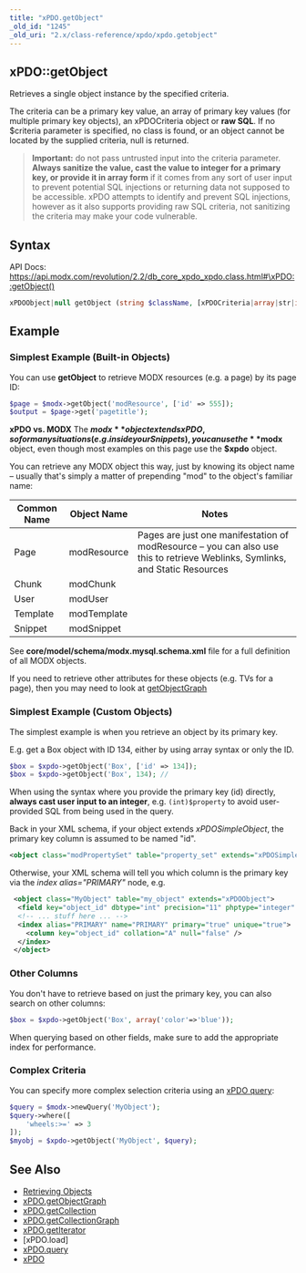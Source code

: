 ```yaml
---
title: "xPDO.getObject"
_old_id: "1245"
_old_uri: "2.x/class-reference/xpdo/xpdo.getobject"
---
```


## xPDO::getObject

Retrieves a single object instance by the specified criteria.

The criteria can be a primary key value, an array of primary key values (for multiple primary key objects), an xPDOCriteria object or **raw SQL**. If no $criteria parameter is specified, no class is found, or an object cannot be located by the supplied criteria, null is returned.

> **Important:** do not pass untrusted input into the criteria parameter. **Always sanitize the value, cast the value to integer for a primary key, or provide it in array form** if it comes from any sort of user input to prevent potential SQL injections or returning data not supposed to be accessible. xPDO attempts to identify and prevent SQL injections, however as it also supports providing raw SQL criteria, not sanitizing the criteria may make your code vulnerable. 

## Syntax

API Docs: <https://api.modx.com/revolution/2.2/db_core_xpdo_xpdo.class.html#\xPDO::getObject()>

``` php
xPDOObject|null getObject (string $className, [xPDOCriteria|array|str|int $criteria = null], [bool|int $cacheFlag = true])
```

## Example

### Simplest Example (Built-in Objects)

You can use **getObject** to retrieve MODX resources (e.g. a page) by its page ID:

``` php
$page = $modx->getObject('modResource', ['id' => 555]);
$output = $page->get('pagetitle');
```

**xPDO vs. MODX**
The **$modx** object extends xPDO, so for many situations (e.g. inside your Snippets), you can use the **$modx** object, even though most examples on this page use the **$xpdo** object.

You can retrieve any MODX object this way, just by knowing its object name – usually that's simply a matter of prepending "mod" to the object's familiar name:

| Common Name | Object Name | Notes                                                                                                                        |
| ----------- | ----------- | ---------------------------------------------------------------------------------------------------------------------------- |
| Page        | modResource | Pages are just one manifestation of modResource – you can also use this to retrieve Weblinks, Symlinks, and Static Resources |
| Chunk       | modChunk    |                                                                                                                              |
| User        | modUser     |                                                                                                                              |
| Template    | modTemplate |                                                                                                                              |
| Snippet     | modSnippet  |                                                                                                                              |

See **core/model/schema/modx.mysql.schema.xml** file for a full definition of all MODX objects.

If you need to retrieve other attributes for these objects (e.g. TVs for a page), then you may need to look at [getObjectGraph](extending-modx/xpdo/class-reference/xpdo/xpdo.getobjectgraph "xPDO.getObjectGraph")

### Simplest Example (Custom Objects)

The simplest example is when you retrieve an object by its primary key.

E.g. get a Box object with ID 134, either by using array syntax or only the ID. 

``` php
$box = $xpdo->getObject('Box', ['id' => 134]);
$box = $xpdo->getObject('Box', 134); //
```

When using the syntax where you provide the primary key (id) directly, **always cast user input to an integer**, e.g. `(int)$property` to avoid user-provided SQL from being used in the query.

Back in your XML schema, if your object extends _xPDOSimpleObject_, the primary key column is assumed to be named "id".

``` xml
<object class="modPropertySet" table="property_set" extends="xPDOSimpleObject">
```

Otherwise, your XML schema will tell you which column is the primary key via the _index alias="PRIMARY"_ node, e.g.

``` xml
 <object class="MyObject" table="my_object" extends="xPDOObject">
  <field key="object_id" dbtype="int" precision="11" phptype="integer" null="false" index="pk"  generated="native" />
  <!-- ... stuff here ... -->
  <index alias="PRIMARY" name="PRIMARY" primary="true" unique="true">
    <column key="object_id" collation="A" null="false" />
  </index>
 </object>
```

### Other Columns

You don't have to retrieve based on just the primary key, you can also search on other columns:

``` php
$box = $xpdo->getObject('Box', array('color'=>'blue'));
```

When querying based on other fields, make sure to add the appropriate index for performance. 

### Complex Criteria

You can specify more complex selection criteria using an [xPDO query](extending-modx/xpdo/class-reference/xpdo/xpdo.newquery "xPDO.newQuery"):

``` php
$query = $modx->newQuery('MyObject');
$query->where([
    'wheels:>=' => 3
]);
$myobj = $xpdo->getObject('MyObject', $query);
```

## See Also

- [Retrieving Objects](extending-modx/xpdo/retrieving-objects "Retrieving Objects")
- [xPDO.getObjectGraph](extending-modx/xpdo/class-reference/xpdo/xpdo.getobjectgraph "xPDO.getObjectGraph")
- [xPDO.getCollection](extending-modx/xpdo/class-reference/xpdo/xpdo.getcollection "xPDO.getCollection")
- [xPDO.getCollectionGraph](extending-modx/xpdo/class-reference/xpdo/xpdo.getcollectiongraph "xPDO.getCollectionGraph")
- [xPDO.getIterator](extending-modx/xpdo/class-reference/xpdo/xpdo.getiterator "xPDO.getIterator")
- \[xPDO.load\]
- [xPDO.query](extending-modx/xpdo/class-reference/xpdo/xpdo.query "xPDO.query")
- [xPDO](extending-modx/xpdo "xPDO")
